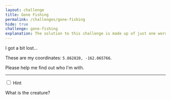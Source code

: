 ```yaml
---
layout: challenge
title: Gone Fishing
permalink: /challenges/gone-fishing
hide: true
challenge: gone-fishing
explanation: The solution to this challenge is made up of just one word.
---
```


I got a bit lost...  

These are my coordinates: `5.862820, -162.065766`.

Please help me find out who I'm with.

---

<div class="wrap-collapsible">
  <input id="collapsible" class="toggle" type="checkbox">
  <label for="collapsible" class="lbl-toggle">Hint</label>
  <div class="collapsible-content">
    <div class="content-inner">
      <p>
        What is the creature?
      </p>
    </div>
  </div>
</div>
